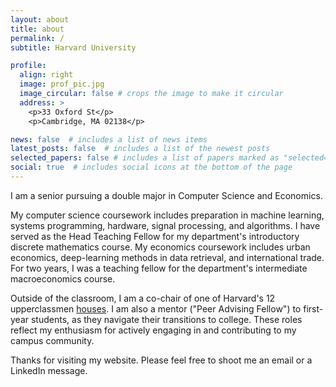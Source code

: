 ```yaml
---
layout: about
title: about
permalink: /
subtitle: Harvard University

profile:
  align: right
  image: prof_pic.jpg
  image_circular: false # crops the image to make it circular
  address: >
    <p>33 Oxford St</p>
    <p>Cambridge, MA 02138</p>

news: false  # includes a list of news items
latest_posts: false  # includes a list of the newest posts
selected_papers: false # includes a list of papers marked as "selected={true}"
social: true  # includes social icons at the bottom of the page
---
```


I am a senior pursuing a double major in Computer Science and Economics. 

My computer science coursework includes preparation in machine learning, systems programming, hardware, signal processing, and algorithms. I have served as the Head Teaching Fellow for my department's introductory discrete mathematics course. My economics coursework includes urban economics, deep-learning methods in data retrieval, and international trade. For two years, I was a teaching fellow for the department's intermediate macroeconomics course. 

Outside of the classroom, I am a co-chair of one of Harvard's 12 upperclassmen [houses](https://dunster.harvard.edu/people/avi-gulati). I am also a mentor ("Peer Advising Fellow") to first-year students, as they navigate their transitions to college. These roles reflect my enthusiasm for actively engaging in and contributing to my campus community.  

Thanks for visiting my website. Please feel free to shoot me an email or a LinkedIn message.